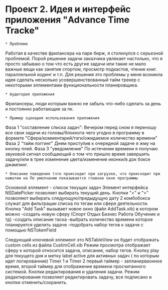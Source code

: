 Проект 2. Идея и интерфейс приложения "Advance Time Tracke"
=============
	* Проблема
Работая в качестве фрилансера на паре бирж, я столкнулся с серьезной проблемой.  Порой решение задачи заказчика увлекает настолько, что я просто забываю о том что есть другие задачи или такие не мало важные вещи как занятия спортом, просмотр подкастов, чтение книг. параллельной кодинг и т.п. Для решения это проблемы у меня возникла идея сделать несколько усовершенствованный тайм трекер с некоторыми эллементами функциональности планировщика.

	* Аудитория приложения
Фрилансеры, люди которым важно не забыть что-либо сделать за день и постоянно работающие за пк.

	* Пример сценария использования приложения
  Фаза 1 "составление списка задач":
Вечером перед сном я переношу все свои задачи из головы/блокнота чего угодно в программу в формате "Сфера/комментарий/тэги/ожидаемое количество времени" 
  Фаза 2 "тайм логгинг"
Днем приступив к очередной задаче я жму на кнопку плей. 
  Фаза 3 "уведомление"
По истечении времени я получаю звуковой сигнал сообщающий о том что пришло время завершить задачу/или в трее изменение цвета/изменение иконки/в док боксе джампинг.


	* Описание поведения (что происходит при загрузке, что происходит при нажатии на По умолчанию показывается главное окно программы
Основной эллемент - список текущих задач
Элемент интерфейса NSDatePicker позволяет выбирать текущий день. Кнопки "<" и ">" позволяют выбирать следующую/предыдущую дату
2 комбобокса служат для фильтрации списка по тегам или сфере деятельности.
Кнопка "Add Task" вызывает новое окно (файл AddTask.xib) в котором можно 
-создать новую сферу (Спорт Отдых Бизнес Работа Обучение и тд)
-создать описание таска 
-выбрать количество времени которое планируется уделить задаче
-подобрать набор тегов к задаче с помощью  NSTokenField

Следующий ключевой эллемент это NSTableView он будет отображать custom cells из файла
CustimCell.xib
Режим просмотра отображает 	сферу к которой относится задача, описание, набор тегов. Кнопку play для текущего дня и метку label active для активных задач ( по которым идет логированние) Timer 1 и Timer 2 первый таймер - запланирваонное время, второй таймер для отображение времени просчитанного системой. Кнопки редактирования и удаления задачи.
Режим редактирования позволяет редактировать задачу, все подписано и кнопки отменить/сохранить.

